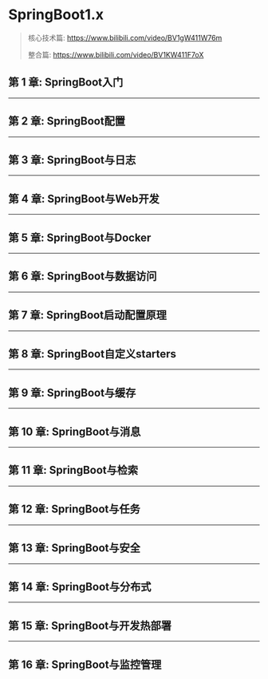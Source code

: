 # SpringBoot1.x

> 核心技术篇: https://www.bilibili.com/video/BV1gW411W76m
>
> 整合篇: https://www.bilibili.com/video/BV1KW411F7oX

## 第 1 章: SpringBoot入门

---

## 第 2 章: SpringBoot配置

---

## 第 3 章: SpringBoot与日志

---

## 第 4 章: SpringBoot与Web开发

---

## 第 5 章: SpringBoot与Docker

---

## 第 6 章: SpringBoot与数据访问

---

## 第 7 章: SpringBoot启动配置原理

---

## 第 8 章: SpringBoot自定义starters

---

## 第 9 章: SpringBoot与缓存

---

## 第 10 章: SpringBoot与消息

---

## 第 11 章: SpringBoot与检索

---

## 第 12 章: SpringBoot与任务

---

## 第 13 章: SpringBoot与安全

---

## 第 14 章: SpringBoot与分布式

---

## 第 15 章: SpringBoot与开发热部署

---

## 第 16 章: SpringBoot与监控管理

